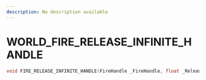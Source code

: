 ```yaml
---
description: No description available 
---
```


# WORLD\_FIRE_RELEASE_INFINITE_HANDLE

```cpp
void FIRE_RELEASE_INFINITE_HANDLE(FireHandle _FireHandle, float _ReleaseStrength, float _Unk0);
```